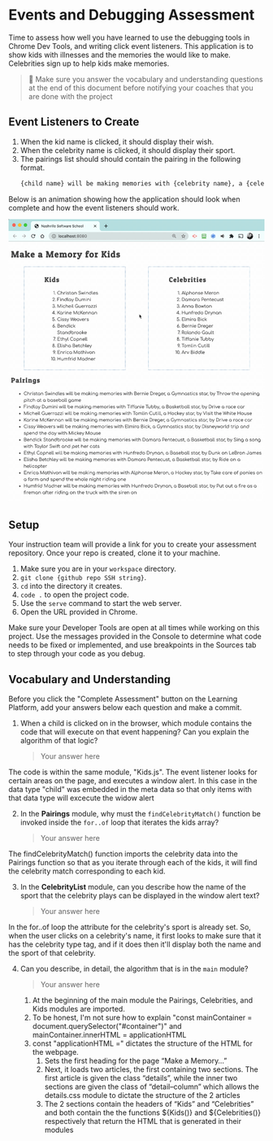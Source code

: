 # Events and Debugging Assessment

Time to assess how well you have learned to use the debugging tools in Chrome Dev Tools, and writing click event listeners. This application is to show kids with illnesses and the memories the would like to make. Celebrities sign up to help kids make memories.

> 🧨 Make sure you answer the vocabulary and understanding questions at the end of this document before notifying your coaches that you are done with the project

## Event Listeners to Create

1. When the kid name is clicked, it should display their wish.
1. When the celebrity name is clicked, it should display their sport.
1. The pairings list should should contain the pairing in the following format.
    ```html
    {child name} will be making memories with {celebrity name}, a {celebrity sport} star, by {child wish}
    ```

Below is an animation showing how the application should look when complete and how the event listeners should work.

<img src="./images/debugging-events-assessment.gif" width="700px">

## Setup

Your instruction team will provide a link for you to create your assessment repository. Once your repo is created, clone it to your machine.

1. Make sure you are in your `workspace` directory.
1. `git clone {github repo SSH string}`.
1. `cd` into the directory it creates.
1. `code .` to open the project code.
1. Use the `serve` command to start the web server.
1. Open the URL provided in Chrome.

Make sure your Developer Tools are open at all times while working on this project. Use the messages provided in the Console to determine what code needs to be fixed or implemented, and use breakpoints in the Sources tab to step through your code as you debug.

## Vocabulary and Understanding

Before you click the "Complete Assessment" button on the Learning Platform, add your answers below each question and make a commit.

1. When a child is clicked on in the browser, which module contains the code that will execute on that event happening? Can you explain the algorithm of that logic?
   > Your answer here

The code is within the same module, "Kids.js". The event listener looks for certain areas on the page, and executes a window alert. In this case in the data type "child" was embedded in the meta data so that only items with that data type will excecute the widow alert

2. In the **Pairings** module, why must the `findCelebrityMatch()` function be invoked inside the `for..of` loop that iterates the kids array?
   > Your answer here

The findCelebrityMatch() function imports the celebrity data into the Pairings function so that as you iterate through each of the kids, it will find the celebrity match corresponding to each kid.

3. In the **CelebrityList** module, can you describe how the name of the sport that the celebrity plays can be displayed in the window alert text?
   > Your answer here

In the for..of loop the attribute for the celebrity's sport is already set. So, when the user clicks on a celebrity's name, it first looks to make sure that it has the celebrity type tag, and if it does then it'll display both the name and the sport of that celebrity.

4. Can you describe, in detail, the algorithm that is in the `main` module?
   > Your answer here

   1) At the beginning of the main module the Pairings, Celebrities, and Kids modules are imported. 
   2) To be honest, I'm not sure how to explain "const mainContainer = document.querySelector("#container")" and mainContainer.innerHTML = applicationHTML
   3) const "applicationHTML =" dictates the structure of the HTML for the webpage.
      1. Sets the first heading for the page “Make a Memory…”
      2. Next, it loads two articles, the first containing two          sections. The first article is given the class “details”, while the inner two sections are given the class of “detail–column” which allows the details.css module to dictate the structure of the 2 articles
      3. The 2 sections contain the headers of “Kids” and “Celebrities” and both contain the the functions ${Kids()} and ${Celebrities()} respectively that return the HTML that is generated in their modules

